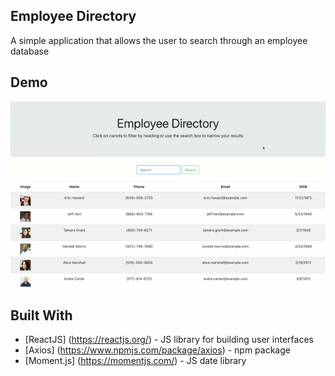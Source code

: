 ## Employee Directory

 A simple application that allows the user to search through an employee database

## Demo

 <img src="demo.gif" alt= "employee directory demo gif">
 
## Built With

 * [ReactJS] (https://reactjs.org/) - JS library for building user interfaces
 * [Axios] (https://www.npmjs.com/package/axios) - npm package
 * [Moment.js] (https://momentjs.com/) - JS date library
